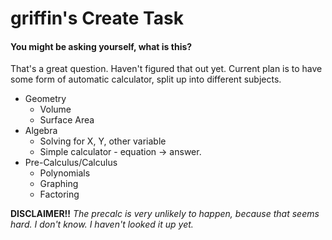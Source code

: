 # griffin's Create Task
#### You might be asking yourself, what is this?
That's a great question. Haven't figured that out yet. Current plan is to have some form of automatic calculator, split up into different subjects.

* Geometry
  * Volume
  * Surface Area
* Algebra
  * Solving for X, Y, other variable
  * Simple calculator - equation -> answer.
* Pre-Calculus/Calculus
  * Polynomials
  * Graphing 
  * Factoring
 
**DISCLAIMER!!** *The precalc is very unlikely to happen, because that seems hard. I don't know. I haven't looked it up yet.*
